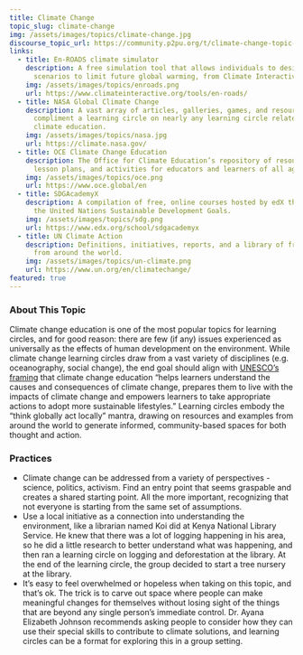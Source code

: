 ```yaml
---
title: Climate Change
topic_slug: climate-change
img: /assets/images/topics/climate-change.jpg
discourse_topic_url: https://community.p2pu.org/t/climate-change-topic-guide/5761
links:
  - title: En-ROADS climate simulator
    description: A free simulation tool that allows individuals to design their own
      scenarios to limit future global warming, from Climate Interactive.
    img: /assets/images/topics/enroads.png
    url: https://www.climateinteractive.org/tools/en-roads/
  - title: NASA Global Climate Change
    description: A vast array of articles, galleries, games, and resources that can
      compliment a learning circle on nearly any learning circle related to
      climate education.
    img: /assets/images/topics/nasa.jpg
    url: https://climate.nasa.gov/
  - title: OCE Climate Change Education
    description: The Office for Climate Education’s repository of resources, games,
      lesson plans, and activities for educators and learners of all ages.
    img: /assets/images/topics/oce.png
    url: https://www.oce.global/en
  - title: SDGAcademyX
    description: A compilation of free, online courses hosted by edX that relate to
      the United Nations Sustainable Development Goals.
    img: /assets/images/topics/sdg.png
    url: https://www.edx.org/school/sdgacademyx
  - title: UN Climate Action
    description: Definitions, initiatives, reports, and a library of free resources
      from around the world.
    img: /assets/images/topics/un-climate.png
    url: https://www.un.org/en/climatechange/
featured: true
---
```


### About This Topic
Climate change education is one of the most popular topics for learning circles, and for good reason: there are few (if any) issues experienced as universally as the effects of human development on the environment. While climate change learning circles draw from a vast variety of disciplines (e.g. oceanography, social change), the end goal should align with [UNESCO’s framing](https://unesdoc.unesco.org/ark:/48223/pf0000233083) that climate change education “helps learners understand the causes and consequences of climate change, prepares them to live with the impacts of climate change and empowers learners to take appropriate actions to adopt more sustainable lifestyles.” Learning circles embody the “think globally act locally” mantra, drawing on resources and examples from around the world to generate informed, community-based spaces for both thought and action.  

### Practices
- Climate change can be addressed from a variety of perspectives - science, politics, activism. Find an entry point that seems graspable and creates a shared starting point. All the more important, recognizing that not everyone is starting from the same set of assumptions.
- Use a local initiative as a connection into understanding the environment, like a librarian named Koi did at Kenya National Library Service. He knew that there was a lot of logging happening in his area, so he did a little research to better understand what was happening, and then ran a learning circle on logging and deforestation at the library. At the end of the learning circle, the group decided to start a tree nursery at the library. 
- It’s easy to feel overwhelmed or hopeless when taking on this topic, and that’s ok. The trick is to carve out space where people can make meaningful changes for themselves without losing sight of the things that are beyond any single person’s immediate control. Dr. Ayana Elizabeth Johnson recommends asking people to consider how they can use their special skills to contribute to climate solutions, and learning circles can be a format for exploring this in a group setting.
